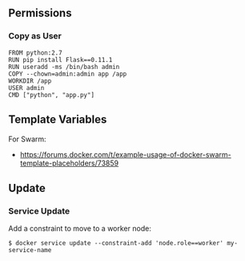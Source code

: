 ## Permissions

### Copy as User

```
FROM python:2.7
RUN pip install Flask==0.11.1 
RUN useradd -ms /bin/bash admin
COPY --chown=admin:admin app /app
WORKDIR /app
USER admin
CMD ["python", "app.py"] 
```

## Template Variables

For Swarm:
- https://forums.docker.com/t/example-usage-of-docker-swarm-template-placeholders/73859

## Update

### Service Update

Add a constraint to move to a worker node:

```
$ docker service update --constraint-add 'node.role==worker' my-service-name
```
